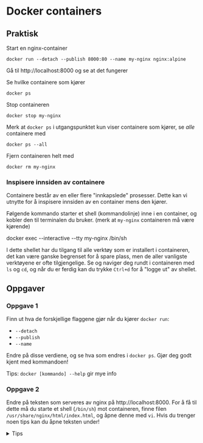 # Docker containers

## Praktisk

Start en nginx-container
```
docker run --detach --publish 8000:80 --name my-nginx nginx:alpine
```

Gå til http://localhost:8000 og se at det fungerer

Se hvilke containere som kjører
```
docker ps
```

Stop containeren
```
docker stop my-nginx
```

Merk at `docker ps` i utgangspunktet kun viser containere som kjører, se _alle_ containere med
```
docker ps --all
```

Fjern containeren helt med
```
docker rm my-nginx
```

### Inspisere innsiden av containere

Containere består av en eller flere "innkapslede" prosesser. Dette kan vi utnytte for å inspisere innsiden av en container mens den kjører. 

Følgende kommando starter et shell (kommandolinje) inne i en container, og kobler den til terminalen du bruker. (merk at `my-nginx` containeren må være kjørende)

docker exec --interactive --tty my-nginx /bin/sh

I dette shellet har du tilgang til alle verktøy som er installert i containeren, det kan være ganske begrenset for å spare plass, men de aller vanligste verktøyene er ofte tilgjengelige. Se og naviger deg rundt i containeren med `ls` og `cd`, og når du er ferdig kan du trykke `Ctrl+d` for å "logge ut" av shellet.

## Oppgaver

### Oppgave 1

Finn ut hva de forskjellige flaggene gjør når du kjører `docker run`:

- `--detach`
- `--publish`
- `--name`

Endre på disse verdiene, og se hva som endres i `docker ps`. Gjør deg godt kjent med kommandoen!

Tips: `docker [kommando] --help` gir mye info

### Oppgave 2

Endre på teksten som serveres av nginx på http://localhost:8000. For å få til dette må du starte et shell (`/bin/sh`) mot containeren, finne filen `/usr/share/nginx/html/index.html`, og åpne denne med `vi`. Hvis du trenger noen tips kan du åpne teksten under!

<details>
  <summary>Tips</summary>
  For å åpne et shell mot containeren kan du bruke kommandoen `docker exec`, som kjører en kommando i selve containeren. `docker exec -it /bin/sh` starter et interaktivt shell i containeren, slik at du kan skrive kommandoer der.

  `vi` er litt knotete å bruke. En enkel måte å endre filen på er å :

  - Åpne filen med `vi /usr/share/nginx/html/index.html`
  - Trykke `:` for å skrive inn en kommando
  - Skrive inn `%s/to nginx/to outer space/` og trykke enter
  - Lagre og gå ut av filen ved å trykke `:x` og så enter

  Åpne nettleseren igjen, og se den oppdaterte teksten!
</details>

